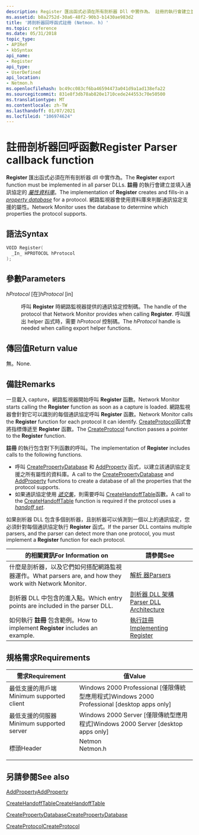 ```yaml
---
description: Register 匯出函式必須在所有剖析器 Dll 中實作為。 註冊的執行會建立並填入通訊協定的屬性資料庫。 網路監視器會使用資料庫來判斷通訊協定支援的屬性。
ms.assetid: b8a2752d-30a6-48f2-90b3-b1430ae983d2
title: '將剖析器回呼函式註冊 (Netmon. h) '
ms.topic: reference
ms.date: 05/31/2018
topic_type:
- APIRef
- kbSyntax
api_name:
- Register
api_type:
- UserDefined
api_location:
- Netmon.h
ms.openlocfilehash: bc49cc083cf6ba46594473a041d9a1ad138efa22
ms.sourcegitcommit: 831e8f3db78ab820e1710cede244553c70e50500
ms.translationtype: MT
ms.contentlocale: zh-TW
ms.lasthandoff: 01/07/2021
ms.locfileid: "106974624"
---
```

# <a name="register-parser-callback-function"></a><span data-ttu-id="db7b6-105">註冊剖析器回呼函數</span><span class="sxs-lookup"><span data-stu-id="db7b6-105">Register Parser callback function</span></span>

<span data-ttu-id="db7b6-106">**Register** 匯出函式必須在所有剖析器 dll 中實作為。</span><span class="sxs-lookup"><span data-stu-id="db7b6-106">The **Register** export function must be implemented in all parser DLLs.</span></span> <span data-ttu-id="db7b6-107">**註冊** 的執行會建立並填入通訊協定的 [*屬性資料庫*](p.md)。</span><span class="sxs-lookup"><span data-stu-id="db7b6-107">The implementation of **Register** creates and fills-in a [*property database*](p.md) for a protocol.</span></span> <span data-ttu-id="db7b6-108">網路監視器會使用資料庫來判斷通訊協定支援的屬性。</span><span class="sxs-lookup"><span data-stu-id="db7b6-108">Network Monitor uses the database to determine which properties the protocol supports.</span></span>

## <a name="syntax"></a><span data-ttu-id="db7b6-109">語法</span><span class="sxs-lookup"><span data-stu-id="db7b6-109">Syntax</span></span>


```C++
VOID Register(
  _In_ HPROTOCOL hProtocol
);
```



## <a name="parameters"></a><span data-ttu-id="db7b6-110">參數</span><span class="sxs-lookup"><span data-stu-id="db7b6-110">Parameters</span></span>

<dl> <dt>

<span data-ttu-id="db7b6-111">*hProtocol* \[在\]</span><span class="sxs-lookup"><span data-stu-id="db7b6-111">*hProtocol* \[in\]</span></span>
</dt> <dd>

<span data-ttu-id="db7b6-112">呼叫 **Register** 時網路監視器提供的通訊協定控制碼。</span><span class="sxs-lookup"><span data-stu-id="db7b6-112">The handle of the protocol that Network Monitor provides when calling **Register**.</span></span> <span data-ttu-id="db7b6-113">呼叫匯出 helper 函式時，需要 *hProtocol* 控制碼。</span><span class="sxs-lookup"><span data-stu-id="db7b6-113">The *hProtocol* handle is needed when calling export helper functions.</span></span>

</dd> </dl>

## <a name="return-value"></a><span data-ttu-id="db7b6-114">傳回值</span><span class="sxs-lookup"><span data-stu-id="db7b6-114">Return value</span></span>

<span data-ttu-id="db7b6-115">無。</span><span class="sxs-lookup"><span data-stu-id="db7b6-115">None.</span></span>

## <a name="remarks"></a><span data-ttu-id="db7b6-116">備註</span><span class="sxs-lookup"><span data-stu-id="db7b6-116">Remarks</span></span>

<span data-ttu-id="db7b6-117">一旦載入 capture，網路監視器開始呼叫 **Register** 函數。</span><span class="sxs-lookup"><span data-stu-id="db7b6-117">Network Monitor starts calling the **Register** function as soon as a capture is loaded.</span></span> <span data-ttu-id="db7b6-118">網路監視器會針對它可以識別的每個通訊協定呼叫 **Register** 函數。</span><span class="sxs-lookup"><span data-stu-id="db7b6-118">Network Monitor calls the **Register** function for each protocol it can identify.</span></span> <span data-ttu-id="db7b6-119">[CreateProtocol](createprotocol.md)函式會將指標傳遞至 **Register** 函數。</span><span class="sxs-lookup"><span data-stu-id="db7b6-119">The [CreateProtocol](createprotocol.md) function passes a pointer to the **Register** function.</span></span>

<span data-ttu-id="db7b6-120">**註冊** 的執行包含對下列函數的呼叫。</span><span class="sxs-lookup"><span data-stu-id="db7b6-120">The implementation of **Register** includes calls to the following functions.</span></span>

-   <span data-ttu-id="db7b6-121">呼叫 [CreatePropertyDatabase](createpropertydatabase.md) 和 [AddProperty](/previous-versions/bb251873(v=msdn.10)) 函式，以建立該通訊協定支援之所有屬性的資料庫。</span><span class="sxs-lookup"><span data-stu-id="db7b6-121">A call to the [CreatePropertyDatabase](createpropertydatabase.md) and [AddProperty](/previous-versions/bb251873(v=msdn.10)) functions to create a database of all the properties that the protocol supports.</span></span>
-   <span data-ttu-id="db7b6-122">如果通訊協定使用 [*遞交集*](h.md)，則需要呼叫 [CreateHandoffTable](createhandofftable.md)函數。</span><span class="sxs-lookup"><span data-stu-id="db7b6-122">A call to the [CreateHandoffTable](createhandofftable.md) function is required if the protocol uses a [*handoff set*](h.md).</span></span>

<span data-ttu-id="db7b6-123">如果剖析器 DLL 包含多個剖析器，且剖析器可以偵測到一個以上的通訊協定，您必須針對每個通訊協定執行 **Register** 函式。</span><span class="sxs-lookup"><span data-stu-id="db7b6-123">If the parser DLL contains multiple parsers, and the parser can detect more than one protocol, you must implement a **Register** function for each protocol.</span></span>



| <span data-ttu-id="db7b6-124">的相關資訊</span><span class="sxs-lookup"><span data-stu-id="db7b6-124">For Information on</span></span>                                        | <span data-ttu-id="db7b6-125">請參閱</span><span class="sxs-lookup"><span data-stu-id="db7b6-125">See</span></span>                                                    |
|-----------------------------------------------------------|--------------------------------------------------------|
| <span data-ttu-id="db7b6-126">什麼是剖析器，以及它們如何搭配網路監視器運作。</span><span class="sxs-lookup"><span data-stu-id="db7b6-126">What parsers are, and how they work with Network Monitor.</span></span> | [<span data-ttu-id="db7b6-127">解析 器</span><span class="sxs-lookup"><span data-stu-id="db7b6-127">Parsers</span></span>](parsers.md)                                 |
| <span data-ttu-id="db7b6-128">剖析器 DLL 中包含的進入點。</span><span class="sxs-lookup"><span data-stu-id="db7b6-128">Which entry points are included in the parser DLL.</span></span>        | [<span data-ttu-id="db7b6-129">剖析器 DLL 架構</span><span class="sxs-lookup"><span data-stu-id="db7b6-129">Parser DLL Architecture</span></span>](parser-dll-architecture.md) |
| <span data-ttu-id="db7b6-130">如何執行 **註冊**  包含範例。</span><span class="sxs-lookup"><span data-stu-id="db7b6-130">How to implement **Register**  includes an example.</span></span>       | [<span data-ttu-id="db7b6-131">執行註冊</span><span class="sxs-lookup"><span data-stu-id="db7b6-131">Implementing Register</span></span>](implementing-register.md)     |



 

## <a name="requirements"></a><span data-ttu-id="db7b6-132">規格需求</span><span class="sxs-lookup"><span data-stu-id="db7b6-132">Requirements</span></span>



| <span data-ttu-id="db7b6-133">需求</span><span class="sxs-lookup"><span data-stu-id="db7b6-133">Requirement</span></span> | <span data-ttu-id="db7b6-134">值</span><span class="sxs-lookup"><span data-stu-id="db7b6-134">Value</span></span> |
|-------------------------------------|-------------------------------------------------------------------------------------|
| <span data-ttu-id="db7b6-135">最低支援的用戶端</span><span class="sxs-lookup"><span data-stu-id="db7b6-135">Minimum supported client</span></span><br/> | <span data-ttu-id="db7b6-136">Windows 2000 Professional \[僅限傳統型應用程式\]</span><span class="sxs-lookup"><span data-stu-id="db7b6-136">Windows 2000 Professional \[desktop apps only\]</span></span><br/>                          |
| <span data-ttu-id="db7b6-137">最低支援的伺服器</span><span class="sxs-lookup"><span data-stu-id="db7b6-137">Minimum supported server</span></span><br/> | <span data-ttu-id="db7b6-138">Windows 2000 Server \[僅限傳統型應用程式\]</span><span class="sxs-lookup"><span data-stu-id="db7b6-138">Windows 2000 Server \[desktop apps only\]</span></span><br/>                                |
| <span data-ttu-id="db7b6-139">標頭</span><span class="sxs-lookup"><span data-stu-id="db7b6-139">Header</span></span><br/>                   | <dl> <span data-ttu-id="db7b6-140"><dt>Netmon</dt></span><span class="sxs-lookup"><span data-stu-id="db7b6-140"><dt>Netmon.h</dt></span></span> </dl> |



## <a name="see-also"></a><span data-ttu-id="db7b6-141">另請參閱</span><span class="sxs-lookup"><span data-stu-id="db7b6-141">See also</span></span>

<dl> <dt>

<span data-ttu-id="db7b6-142">[AddProperty](/previous-versions/bb251873(v=msdn.10))</span><span class="sxs-lookup"><span data-stu-id="db7b6-142">[AddProperty](/previous-versions/bb251873(v=msdn.10))</span></span>
</dt> <dt>

[<span data-ttu-id="db7b6-143">CreateHandoffTable</span><span class="sxs-lookup"><span data-stu-id="db7b6-143">CreateHandoffTable</span></span>](createhandofftable.md)
</dt> <dt>

[<span data-ttu-id="db7b6-144">CreatePropertyDatabase</span><span class="sxs-lookup"><span data-stu-id="db7b6-144">CreatePropertyDatabase</span></span>](createpropertydatabase.md)
</dt> <dt>

[<span data-ttu-id="db7b6-145">CreateProtocol</span><span class="sxs-lookup"><span data-stu-id="db7b6-145">CreateProtocol</span></span>](createprotocol.md)
</dt> </dl>

 

